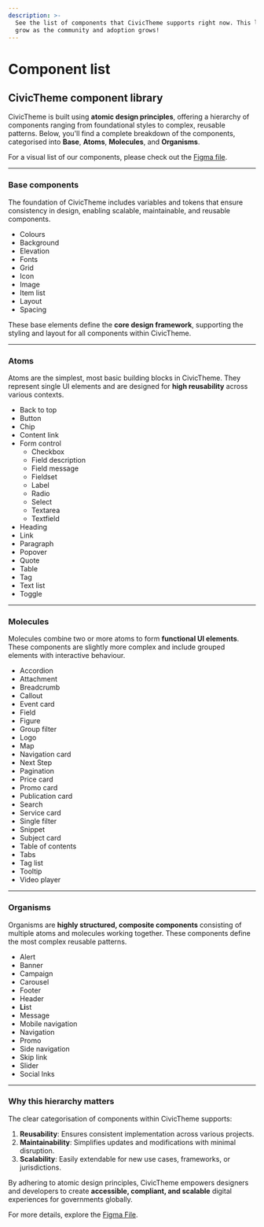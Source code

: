 ```yaml
---
description: >-
  See the list of components that CivicTheme supports right now. This list will
  grow as the community and adoption grows!
---
```


# Component list

## CivicTheme component library

CivicTheme is built using **atomic design principles**, offering a hierarchy of components ranging from foundational styles to complex, reusable patterns. Below, you'll find a complete breakdown of the components, categorised into **Base**, **Atoms**, **Molecules**, and **Organisms**.

For a visual list of our components, please check out the [Figma file](https://www.civictheme.io/figma).

***

### **Base components**

The foundation of CivicTheme includes variables and tokens that ensure consistency in design, enabling scalable, maintainable, and reusable components.

* Colours
* Background
* Elevation
* Fonts
* Grid
* Icon
* Image
* Item list
* Layout
* Spacing

These base elements define the **core design framework**, supporting the styling and layout for all components within CivicTheme.

***

### **Atoms**

Atoms are the simplest, most basic building blocks in CivicTheme. They represent single UI elements and are designed for **high reusability** across various contexts.

* Back to top
* Button
* Chip
* Content link
* Form control
  * Checkbox
  * Field description
  * Field message
  * Fieldset
  * Label
  * Radio
  * Select
  * Textarea
  * Textfield
* Heading
* Link
* Paragraph
* Popover
* Quote
* Table
* Tag
* Text list
* Toggle

***

### **Molecules**

Molecules combine two or more atoms to form **functional UI elements**. These components are slightly more complex and include grouped elements with interactive behaviour.

* Accordion
* Attachment
* Breadcrumb
* Callout
* Event card
* Field
* Figure
* Group filter
* Logo
* Map
* Navigation card
* Next Step
* Pagination
* Price card
* Promo card
* Publication card
* Search
* Service card
* Single filter
* Snippet
* Subject card
* Table of contents
* Tabs
* Tag list
* Tooltip
* Video player

***

### **Organisms**

Organisms are **highly structured, composite components** consisting of multiple atoms and molecules working together. These components define the most complex reusable patterns.

* Alert
* Banner
* Campaign
* Carousel
* Footer
* Header
* **Li**st
* Message
* Mobile navigation
* Navigation
* Promo
* Side navigation
* Skip link
* Slider
* Social lnks

***

### **Why this hierarchy matters**

The clear categorisation of components within CivicTheme supports:

1. **Reusability**: Ensures consistent implementation across various projects.
2. **Maintainability**: Simplifies updates and modifications with minimal disruption.
3. **Scalability**: Easily extendable for new use cases, frameworks, or jurisdictions.

By adhering to atomic design principles, CivicTheme empowers designers and developers to create **accessible, compliant, and scalable** digital experiences for governments globally.

For more details, explore the [Figma File](https://www.civictheme.io/figma).
